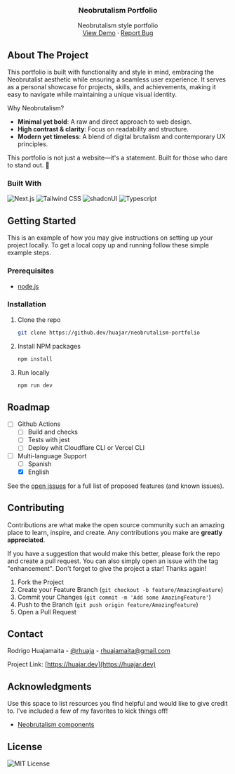 

<!-- PROJECT LOGO -->
<br />
<div align="center">
  <h3 align="center">Neobrutalism Portfolio</h3>

  <p align="center">
    Neobrutalism style portfolio
    <br />
    <a href="https://github.com/othneildrew/Best-README-Template">View Demo</a>
    &middot;
    <a href="https://github.com/othneildrew/Best-README-Template/issues/new?labels=bug&template=bug-report---.md">Report Bug</a>
  </p>
</div>




<!-- ABOUT THE PROJECT -->
## About The Project

This portfolio is built with functionality and style in mind, embracing the Neobrutalist aesthetic while ensuring a seamless user experience. It serves as a personal showcase for projects, skills, and achievements, making it easy to navigate while maintaining a unique visual identity.

Why Neobrutalism?
* **Minimal yet bold**: A raw and direct approach to web design.
* **High contrast & clarity**: Focus on readability and structure.
* **Modern yet timeless**: A blend of digital brutalism and contemporary UX principles.

This portfolio is not just a website—it's a statement. Built for those who dare to stand out. 🚀




### Built With

![Next.js](https://readmebadge.vercel.app/badges/nextjs.svg) 
![Tailwind CSS](https://readmebadge.vercel.app/badges/tailwind.svg)
![shadcnUI](https://readmebadge.vercel.app/badges/shadcn.svg) ![Typescript](https://readmebadge.vercel.app/badges/typescript.svg)





<!-- GETTING STARTED -->
## Getting Started

This is an example of how you may give instructions on setting up your project locally.
To get a local copy up and running follow these simple example steps.




### Prerequisites

* [node.js](https://nodejs.org/en/download) 





### Installation


1. Clone the repo

   ```sh
   git clone https://github.dev/huajar/neobrutalism-portfolio
   ```
2. Install NPM packages

   ```sh
   npm install
   ```

3. Run locally

   ```sh
   npm run dev
   ```




<!-- ROADMAP -->
## Roadmap

- [ ] Github Actions
    - [ ] Build and checks
    - [ ] Tests with jest
    - [ ] Deploy whit Cloudflare CLI or Vercel CLI   
- [ ] Multi-language Support
    - [ ] Spanish
    - [x] English

See the [open issues](https://github.com/othneildrew/Best-README-Template/issues) for a full list of proposed features (and known issues).



<!-- CONTRIBUTING -->
## Contributing

Contributions are what make the open source community such an amazing place to learn, inspire, and create. Any contributions you make are **greatly appreciated**.

If you have a suggestion that would make this better, please fork the repo and create a pull request. You can also simply open an issue with the tag "enhancement".
Don't forget to give the project a star! Thanks again!

1. Fork the Project
2. Create your Feature Branch (`git checkout -b feature/AmazingFeature`)
3. Commit your Changes (`git commit -m 'Add some AmazingFeature'`)
4. Push to the Branch (`git push origin feature/AmazingFeature`)
5. Open a Pull Request



<!-- CONTACT -->
## Contact

Rodrigo Huajamaita - [@rhuaja](www.linkedin.com/in/rhuaja) - rhuajamaita@gmail.com

Project Link: [https://huajar.dev](https://huajar.dev)




<!-- ACKNOWLEDGMENTS -->
## Acknowledgments

Use this space to list resources you find helpful and would like to give credit to. I've included a few of my favorites to kick things off!

* [Neobrutalism components](https://www.neobrutalism.dev/)


<!-- LICENSE -->
## License

![MIT License](https://img.shields.io/badge/License-MIT-green.svg)